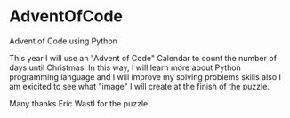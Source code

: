 # AdventOfCode
Advent of Code using Python

This year I will use an "Advent of Code" Calendar to count the number of days until Christmas. 
In this way, I will learn more about Python programming language and I will improve my solving problems skills also I am exicited to see what "image" I will create at the finish of the puzzle.

Many thanks Eric Wastl for the puzzle.
